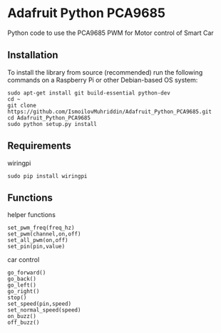 # Adafruit Python PCA9685
Python code to use the PCA9685 PWM for Motor control of Smart Car

## Installation

To install the library from source (recommended) run the following commands on a Raspberry Pi or other Debian-based OS system:

    sudo apt-get install git build-essential python-dev
    cd ~
    git clone https://github.com/IsmoilovMuhriddin/Adafruit_Python_PCA9685.git
    cd Adafruit_Python_PCA9685
    sudo python setup.py install

## Requirements
wiringpi

    sudo pip install wiringpi

## Functions
helper functions

    set_pwm_freq(freq_hz)
    set_pwm(channel,on,off)
    set_all_pwm(on,off)
    set_pin(pin,value)
    
car control

    go_forward()
    go_back()
    go_left()
    go_right()
    stop()
    set_speed(pin,speed)
    set_normal_speed(speed)
    on_buzz()
    off_buzz()
